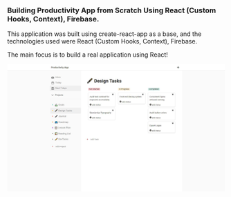### Building Productivity App from Scratch Using React (Custom Hooks, Context), Firebase.

This application was built using create-react-app as a base, and the technologies used were React (Custom Hooks, Context), Firebase. 

The main focus is to build a real application using React!

![Preview](app-preview.png?raw=true)


